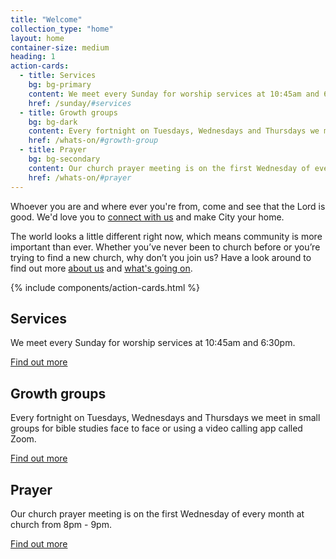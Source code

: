 ```yaml
---
title: "Welcome"
collection_type: "home"
layout: home
container-size: medium
heading: 1
action-cards:
  - title: Services
    bg: bg-primary
    content: We meet every Sunday for worship services at 10:45am and 6:30pm.
    href: /sunday/#services
  - title: Growth groups
    bg: bg-dark
    content: Every fortnight on Tuesdays, Wednesdays and Thursdays we meet in small groups for bible studies face to face or using a video calling app called Zoom.
    href: /whats-on/#growth-group
  - title: Prayer
    bg: bg-secondary
    content: Our church prayer meeting is on the first Wednesday of every month at church from 8pm - 9pm.
    href: /whats-on/#prayer
---
```


Whoever you are and where ever you're from, come and see that the Lord is good. We'd love you to <a href="/connect/">connect with us</a> and make City your home.

The world looks a little different right now, which means community is more important than ever. Whether you’ve never been to church before or you’re trying to find a new church, why don’t you join us? Have a look around to find out more <a href="/about/">about us</a> and <a href="/whats-on/">what's going on</a>.

{% include components/action-cards.html %}

<div class="flex-row justify-center align-stretch">
  <div class="flex-small sm-one-third">
    <div class="card bg-primary text-center">
      <h2>Services</h2>
      <p>We meet every Sunday for worship services at 10:45am and 6:30pm.</p>
      <a class="button muted-button arrow-right-icon" href="/sunday/#services">Find out more </a>
    </div>
  </div>
  <div class="flex-small sm-one-third">
    <div class="card bg-dark text-center">
      <h2>Growth groups</h2>
      <p>Every fortnight on Tuesdays, Wednesdays and Thursdays we meet in small groups for bible studies face to face or using a video calling app called Zoom.</p>
      <a class="button muted-button arrow-right-icon" href="/whats-on/#growth-group">Find out more </a>
    </div>
  </div>
  <div class="flex-small sm-one-third">
    <div class="card bg-secondary text-center">
      <h2>Prayer</h2>
      <p>Our church prayer meeting is on the first Wednesday of every month at church from 8pm - 9pm.</p>
      <a class="button muted-button arrow-right-icon" href="/whats-on/#prayer">Find out more </a>
    </div>
  </div>
</div>
